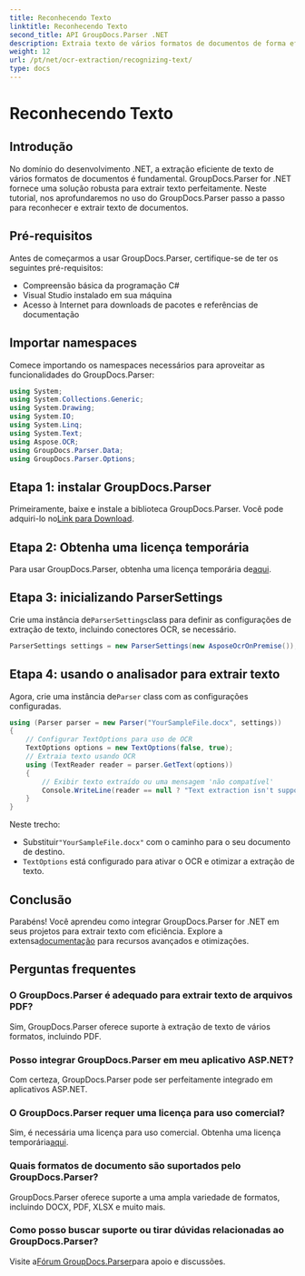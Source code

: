 ```yaml
---
title: Reconhecendo Texto
linktitle: Reconhecendo Texto
second_title: API GroupDocs.Parser .NET
description: Extraia texto de vários formatos de documentos de forma eficiente com GroupDocs.Parser for .NET. Fácil integração e poderosos recursos de OCR.
weight: 12
url: /pt/net/ocr-extraction/recognizing-text/
type: docs
---
```

# Reconhecendo Texto

## Introdução
No domínio do desenvolvimento .NET, a extração eficiente de texto de vários formatos de documentos é fundamental. GroupDocs.Parser for .NET fornece uma solução robusta para extrair texto perfeitamente. Neste tutorial, nos aprofundaremos no uso do GroupDocs.Parser passo a passo para reconhecer e extrair texto de documentos.
## Pré-requisitos
Antes de começarmos a usar GroupDocs.Parser, certifique-se de ter os seguintes pré-requisitos:
- Compreensão básica da programação C#
- Visual Studio instalado em sua máquina
- Acesso à Internet para downloads de pacotes e referências de documentação

## Importar namespaces
Comece importando os namespaces necessários para aproveitar as funcionalidades do GroupDocs.Parser:
```csharp
using System;
using System.Collections.Generic;
using System.Drawing;
using System.IO;
using System.Linq;
using System.Text;
using Aspose.OCR;
using GroupDocs.Parser.Data;
using GroupDocs.Parser.Options;
```
## Etapa 1: instalar GroupDocs.Parser
 Primeiramente, baixe e instale a biblioteca GroupDocs.Parser. Você pode adquiri-lo no[Link para Download](https://releases.groupdocs.com/parser/net/).
## Etapa 2: Obtenha uma licença temporária
 Para usar GroupDocs.Parser, obtenha uma licença temporária de[aqui](https://purchase.groupdocs.com/temporary-license/).
## Etapa 3: inicializando ParserSettings
 Crie uma instância de`ParserSettings`class para definir as configurações de extração de texto, incluindo conectores OCR, se necessário.
```csharp
ParserSettings settings = new ParserSettings(new AsposeOcrOnPremise());
```
## Etapa 4: usando o analisador para extrair texto
 Agora, crie uma instância de`Parser` class com as configurações configuradas.
```csharp
using (Parser parser = new Parser("YourSampleFile.docx", settings))
{
    // Configurar TextOptions para uso de OCR
    TextOptions options = new TextOptions(false, true);
    // Extraia texto usando OCR
    using (TextReader reader = parser.GetText(options))
    {
        // Exibir texto extraído ou uma mensagem 'não compatível'
        Console.WriteLine(reader == null ? "Text extraction isn't supported" : reader.ReadToEnd());
    }
}
```
Neste trecho:
-  Substituir`"YourSampleFile.docx"` com o caminho para o seu documento de destino.
- `TextOptions` está configurado para ativar o OCR e otimizar a extração de texto.

## Conclusão
 Parabéns! Você aprendeu como integrar GroupDocs.Parser for .NET em seus projetos para extrair texto com eficiência. Explore a extensa[documentação](https://tutorials.groupdocs.com/parser/net/) para recursos avançados e otimizações.

## Perguntas frequentes
### O GroupDocs.Parser é adequado para extrair texto de arquivos PDF?
Sim, GroupDocs.Parser oferece suporte à extração de texto de vários formatos, incluindo PDF.
### Posso integrar GroupDocs.Parser em meu aplicativo ASP.NET?
Com certeza, GroupDocs.Parser pode ser perfeitamente integrado em aplicativos ASP.NET.
### O GroupDocs.Parser requer uma licença para uso comercial?
Sim, é necessária uma licença para uso comercial. Obtenha uma licença temporária[aqui](https://purchase.groupdocs.com/temporary-license/).
### Quais formatos de documento são suportados pelo GroupDocs.Parser?
GroupDocs.Parser oferece suporte a uma ampla variedade de formatos, incluindo DOCX, PDF, XLSX e muito mais.
### Como posso buscar suporte ou tirar dúvidas relacionadas ao GroupDocs.Parser?
 Visite a[Fórum GroupDocs.Parser](https://forum.groupdocs.com/c/parser/17)para apoio e discussões.